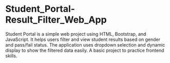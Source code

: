# Student_Portal-Result_Filter_Web_App
Student Portal is a simple web project using HTML, Bootstrap, and JavaScript. It helps users filter and view student results based on gender and pass/fail status. The application uses dropdown selection and dynamic display to show the filtered data easily. A basic project to practice frontend skills.
